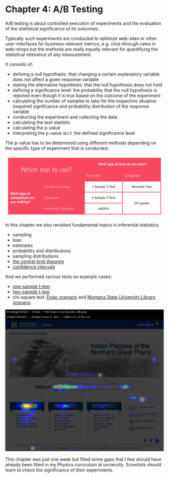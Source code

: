 # Chapter 4: A/B Testing

A/B testing is about controlled execution of experiments and the evaluation of the statistical significance of its outcomes.

Typically such experiments are conducted to optimize web-sites or other user-interfaces for business-relevant metrics, e.g. click-through-rates in web-shops but the methods are really equally relevant for quantifying the statistical relevance of any measurement.

It consists of:

-  defining a null hypothesis: that changing a certain explanatory variable does not affect a given response variable
-  stating the alternative hypothesis: that the null hypothesis does not hold
-  defining a significance level: the probability that the null hypothesis is rejected even though it is true based on the outcome of the experiment
-  calculating the number of samples to take for the respective situation (required significance and probability distribution of the response variable
-  conducting the experiment and collecting the data
-  calculating the test-statistic
-  calculating the p-value
-  interpreting the p-value w.r.t. the defined significance level

The p-value has to be determined using different methods depending on the specific type of experiment that is conducted:

![overview of statistical tests](images/which_test.png)

In this chapter we also revisited fundamental topics in inferential statistics:

- sampling
- bias
- estimates
- probability and distributions
- sampling distributions
- [the central-limit theorem](docs/4.1.2_central-limit-theorem_structure.ipynb)
- [confidence intervals](docs/4.1.3_confidence_intervals_structure.ipynb)

And we performed various tests on example cases:

- [one-sample t-test](docs/4.1.4_one_sample_t_test_structure.ipynb)
- [two-sample t-test](docs/4.1.5_two_sample_t_test_structure.ipynb)
- chi-square test: [Eniac scenario](docs/4.1.6_chi_square_test_structure.ipynb) and [Montana State University Library scenario](docs/montana_case.ipynb)

![heatmap of the Montana State University Library showing where users clicked the most](data/CrazyEgg/Homepage%20Version%201%20-%20Interact,%205-29-2013/Heatmap%20Homepage%20Version%201%20-%20Interact,%205-29-2013.jpg)

This chapter was just one week but filled some gaps that I feel should have already been filled in my Physics curriculum at university. Scientists should learn to check the significance of their experiments.

